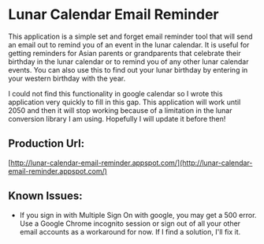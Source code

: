 # Lunar Calendar Email Reminder

This application is a simple set and forget email reminder tool that will send an email out to remind you of an event in the lunar calendar. It is useful for getting reminders for Asian parents or grandparents that celebrate their birthday in the lunar calendar or to remind you of any other lunar calendar events. You can also use this to find out your lunar birthday by entering in your western birthday with the year.

I could not find this functionality in google calendar so I wrote this application very quickly to fill in this gap. This application will work until 2050 and then it will stop working because of a limitation in the lunar conversion library I am using. Hopefully I will update it before then!


## Production Url:

[http://lunar-calendar-email-reminder.appspot.com/](http://lunar-calendar-email-reminder.appspot.com/)

## Known Issues:

* If you sign in with Multiple Sign On with google, you may get a 500 error. Use a Google Chrome incognito session or sign out of all your other email accounts as a workaround for now. If I find a solution, I'll fix it.
